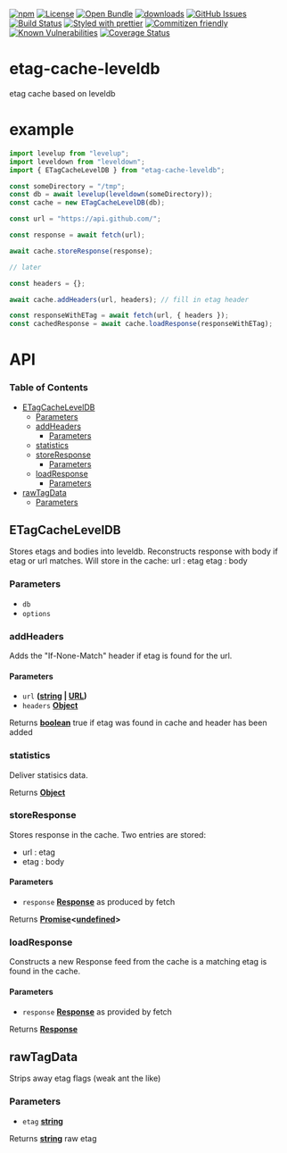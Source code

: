 [![npm](https://img.shields.io/npm/v/etag-cache-leveldb.svg)](https://www.npmjs.com/package/etag-cache-leveldb)
[![License](https://img.shields.io/badge/License-BSD%203--Clause-blue.svg)](https://opensource.org/licenses/BSD-3-Clause)
[![Open Bundle](https://bundlejs.com/badge-light.svg)](https://bundlejs.com/?q=etag-cache-leveldb)
[![downloads](http://img.shields.io/npm/dm/etag-cache-leveldb.svg?style=flat-square)](https://npmjs.org/package/etag-cache-leveldb)
[![GitHub Issues](https://img.shields.io/github/issues/arlac77/etag-cache-leveldb.svg?style=flat-square)](https://github.com/arlac77/etag-cache-leveldb/issues)
[![Build Status](https://img.shields.io/endpoint.svg?url=https%3A%2F%2Factions-badge.atrox.dev%2Farlac77%2Fetag-cache-leveldb%2Fbadge\&style=flat)](https://actions-badge.atrox.dev/arlac77/etag-cache-leveldb/goto)
[![Styled with prettier](https://img.shields.io/badge/styled_with-prettier-ff69b4.svg)](https://github.com/prettier/prettier)
[![Commitizen friendly](https://img.shields.io/badge/commitizen-friendly-brightgreen.svg)](http://commitizen.github.io/cz-cli/)
[![Known Vulnerabilities](https://snyk.io/test/github/arlac77/etag-cache-leveldb/badge.svg)](https://snyk.io/test/github/arlac77/etag-cache-leveldb)
[![Coverage Status](https://coveralls.io/repos/arlac77/etag-cache-leveldb/badge.svg)](https://coveralls.io/github/arlac77/etag-cache-leveldb)

# etag-cache-leveldb

etag cache based on leveldb

# example

```js
import levelup from "levelup";
import leveldown from "leveldown";
import { ETagCacheLevelDB } from "etag-cache-leveldb";

const someDirectory = "/tmp";
const db = await levelup(leveldown(someDirectory));
const cache = new ETagCacheLevelDB(db);

const url = "https://api.github.com/";

const response = await fetch(url);

await cache.storeResponse(response);

// later

const headers = {};

await cache.addHeaders(url, headers); // fill in etag header

const responseWithETag = await fetch(url, { headers });
const cachedResponse = await cache.loadResponse(responseWithETag);
```

# API

<!-- Generated by documentation.js. Update this documentation by updating the source code. -->

### Table of Contents

*   [ETagCacheLevelDB](#etagcacheleveldb)
    *   [Parameters](#parameters)
    *   [addHeaders](#addheaders)
        *   [Parameters](#parameters-1)
    *   [statistics](#statistics)
    *   [storeResponse](#storeresponse)
        *   [Parameters](#parameters-2)
    *   [loadResponse](#loadresponse)
        *   [Parameters](#parameters-3)
*   [rawTagData](#rawtagdata)
    *   [Parameters](#parameters-4)

## ETagCacheLevelDB

Stores etags and bodies into leveldb.
Reconstructs response with body if etag or url matches.
Will store in the cache:
url : etag
etag : body

### Parameters

*   `db` &#x20;
*   `options` &#x20;

### addHeaders

Adds the "If-None-Match" header if etag is found for the url.

#### Parameters

*   `url` **([string](https://developer.mozilla.org/docs/Web/JavaScript/Reference/Global_Objects/String) | [URL](https://developer.mozilla.org/docs/Web/API/URL/URL))**&#x20;
*   `headers` **[Object](https://developer.mozilla.org/docs/Web/JavaScript/Reference/Global_Objects/Object)**&#x20;

Returns **[boolean](https://developer.mozilla.org/docs/Web/JavaScript/Reference/Global_Objects/Boolean)** true if etag was found in cache and header has been added

### statistics

Deliver statisics data.

Returns **[Object](https://developer.mozilla.org/docs/Web/JavaScript/Reference/Global_Objects/Object)**&#x20;

### storeResponse

Stores response in the cache.
Two entries are stored:

*   url : etag
*   etag : body

#### Parameters

*   `response` **[Response](https://developer.mozilla.org/docs/Web/Guide/HTML/HTML5)** as produced by fetch

Returns **[Promise](https://developer.mozilla.org/docs/Web/JavaScript/Reference/Global_Objects/Promise)<[undefined](https://developer.mozilla.org/docs/Web/JavaScript/Reference/Global_Objects/undefined)>**&#x20;

### loadResponse

Constructs a new Response feed from the cache is a matching etag is found in the cache.

#### Parameters

*   `response` **[Response](https://developer.mozilla.org/docs/Web/Guide/HTML/HTML5)** as provided by fetch

Returns **[Response](https://developer.mozilla.org/docs/Web/Guide/HTML/HTML5)**&#x20;

## rawTagData

Strips away etag flags (weak ant the like)

### Parameters

*   `etag` **[string](https://developer.mozilla.org/docs/Web/JavaScript/Reference/Global_Objects/String)**&#x20;

Returns **[string](https://developer.mozilla.org/docs/Web/JavaScript/Reference/Global_Objects/String)** raw etag
